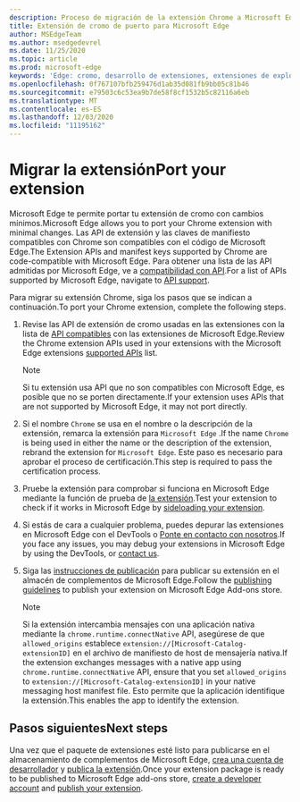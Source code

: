 ```yaml
---
description: Proceso de migración de la extensión Chrome a Microsoft Edge.
title: Extensión de cromo de puerto para Microsoft Edge
author: MSEdgeTeam
ms.author: msedgedevrel
ms.date: 11/25/2020
ms.topic: article
ms.prod: microsoft-edge
keywords: 'Edge: cromo, desarrollo de extensiones, extensiones de explorador, complementos, centro de Partners, desarrollador'
ms.openlocfilehash: 0f767107bfb259476d1ab35d081fb9bb05c81b46
ms.sourcegitcommit: e79503c6c53ea9b7de58f8cf1532b5c82116a6eb
ms.translationtype: MT
ms.contentlocale: es-ES
ms.lasthandoff: 12/03/2020
ms.locfileid: "11195162"
---
```

# <span data-ttu-id="c487a-104">Migrar la extensión</span><span class="sxs-lookup"><span data-stu-id="c487a-104">Port your extension</span></span>  

<span data-ttu-id="c487a-105">Microsoft Edge te permite portar tu extensión de cromo con cambios mínimos.</span><span class="sxs-lookup"><span data-stu-id="c487a-105">Microsoft Edge allows you to port your Chrome extension with minimal changes.</span></span>  <span data-ttu-id="c487a-106">Las API de extensión y las claves de manifiesto compatibles con Chrome son compatibles con el código de Microsoft Edge.</span><span class="sxs-lookup"><span data-stu-id="c487a-106">The Extension APIs and manifest keys supported by Chrome are code-compatible with Microsoft Edge.</span></span>  <span data-ttu-id="c487a-107">Para obtener una lista de las API admitidas por Microsoft Edge, ve a [compatibilidad con API][ExtensionApiSupport].</span><span class="sxs-lookup"><span data-stu-id="c487a-107">For a list of APIs supported by Microsoft Edge, navigate to [API support][ExtensionApiSupport].</span></span>  

<span data-ttu-id="c487a-108">Para migrar su extensión Chrome, siga los pasos que se indican a continuación.</span><span class="sxs-lookup"><span data-stu-id="c487a-108">To port your Chrome extension, complete the following steps.</span></span>  

1.  <span data-ttu-id="c487a-109">Revise las API de extensión de cromo usadas en las extensiones con la lista de [API compatibles][ExtensionApiSupport] con las extensiones de Microsoft Edge.</span><span class="sxs-lookup"><span data-stu-id="c487a-109">Review the Chrome extension APIs used in your extensions with the Microsoft Edge extensions [supported APIs][ExtensionApiSupport] list.</span></span>  
    
    > [!NOTE]
    > <span data-ttu-id="c487a-110">Si tu extensión usa API que no son compatibles con Microsoft Edge, es posible que no se porten directamente.</span><span class="sxs-lookup"><span data-stu-id="c487a-110">If your extension uses APIs that are not supported by Microsoft Edge, it may not port directly.</span></span>  
    
1.  <span data-ttu-id="c487a-111">Si el nombre `Chrome` se usa en el nombre o la descripción de la extensión, remarca la extensión para `Microsoft Edge` .</span><span class="sxs-lookup"><span data-stu-id="c487a-111">If the name `Chrome` is being used in either the name or the description of the extension, rebrand the extension for `Microsoft Edge`.</span></span>  <span data-ttu-id="c487a-112">Este paso es necesario para aprobar el proceso de certificación.</span><span class="sxs-lookup"><span data-stu-id="c487a-112">This step is required to pass the certification process.</span></span>  
1.  <span data-ttu-id="c487a-113">Pruebe la extensión para comprobar si funciona en Microsoft Edge mediante la función de prueba de [la extensión][ExtensionsGettingStartedExtensionSideloading].</span><span class="sxs-lookup"><span data-stu-id="c487a-113">Test your extension to check if it works in Microsoft Edge by [sideloading your extension][ExtensionsGettingStartedExtensionSideloading].</span></span>  
1.  <span data-ttu-id="c487a-114">Si estás de cara a cualquier problema, puedes depurar las extensiones en Microsoft Edge con el DevTools o [Ponte en contacto con nosotros][mailtoExtensionMicrosoft].</span><span class="sxs-lookup"><span data-stu-id="c487a-114">If you face any issues, you may debug your extensions in Microsoft Edge by using the DevTools, or [contact us][mailtoExtensionMicrosoft].</span></span>  
1.  <span data-ttu-id="c487a-115">Siga las [instrucciones de publicación][ExtensionsPublishPublishExtension] para publicar su extensión en el almacén de complementos de Microsoft Edge.</span><span class="sxs-lookup"><span data-stu-id="c487a-115">Follow the [publishing guidelines][ExtensionsPublishPublishExtension] to publish your extension on Microsoft Edge Add-ons store.</span></span>  
    
    > [!NOTE]
    > <span data-ttu-id="c487a-116">Si la extensión intercambia mensajes con una aplicación nativa mediante la `chrome.runtime.connectNative` API, asegúrese de que `allowed_origins` establece `extension://[Microsoft-Catalog-extensionID]` en el archivo de manifiesto de host de mensajería nativa.</span><span class="sxs-lookup"><span data-stu-id="c487a-116">If the extension exchanges messages with a native app using `chrome.runtime.connectNative` API, ensure that you set `allowed_origins` to `extension://[Microsoft-Catalog-extensionID]` in your native messaging host manifest file.</span></span>  <span data-ttu-id="c487a-117">Esto permite que la aplicación identifique la extensión.</span><span class="sxs-lookup"><span data-stu-id="c487a-117">This enables the app to identify the extension.</span></span>  
    
## <span data-ttu-id="c487a-118">Pasos siguientes</span><span class="sxs-lookup"><span data-stu-id="c487a-118">Next steps</span></span>  

<span data-ttu-id="c487a-119">Una vez que el paquete de extensiones esté listo para publicarse en el almacenamiento de complementos de Microsoft Edge, [crea una cuenta de desarrollador][ExtensionsPublishCreateDevAccount] y [publica la extensión][ExtensionsPublishPublishExtension].</span><span class="sxs-lookup"><span data-stu-id="c487a-119">Once your extension package is ready to be published to Microsoft Edge add-ons store, [create a developer account][ExtensionsPublishCreateDevAccount] and [publish your extension][ExtensionsPublishPublishExtension].</span></span>  

<!-- links -->  

[ExtensionApiSupport]: ./api-support.md "Compatibilidad con API | Microsoft docs"  
[ExtensionsGettingStartedExtensionSideloading]: ../getting-started/extension-sideloading.md "Transferir la extensión | Microsoft docs"  
[ExtensionsPublishCreateDevAccount]: ../publish/create-dev-account.md "Registro para desarrolladores | Microsoft docs"  
[ExtensionsPublishPublishExtension]: ../publish/publish-extension.md "Publicar la extensión | Microsoft docs"  

[ChromeDeveloperWebStorePayments]: https://developer.chrome.com/webstore/one_time_payments "Pagos de pago único | Desarrollador de Chrome"  

[mailtoExtensionMicrosoft]: mailto:ext_dev_support@microsoft.com "ext_dev_support@microsoft.com"  
